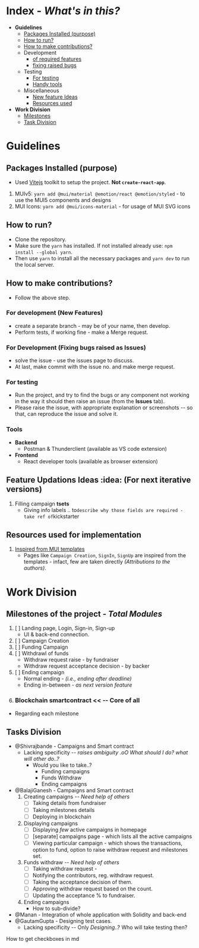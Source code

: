 # Index - _What's in this?_

- **Guidelines**
  - [Packages Installed (purpose)](#packages-installed-purpose)
  - [How to run?](#how-to-run)
  - [How to make contributions?](#how-to-make-contributions)
  - Development
    - [of required features](#for-development-new-features)
    - [fixing raised bugs](#for-development-fixing-bugs-raised-as-issues)
  - Testing
    - [For testing](#for-testing)
    - [Handy tools](#tools)
  - Miscellaneous
    - [New feature Ideas](#feature-updations-ideas-idea-for-next-iterative-versions)
    - [Resources used](#resources-used-for-implementation)
- **Work Division**
  - [Milestones](#total-modules)
  - [Task Division](#tasks-division)

# Guidelines

## Packages Installed (purpose)

- Used [Vitejs](https://vitejs.dev/) toolkit to setup the project. **Not `create-react-app`**.

1. MUIv5: `yarn add @mui/material @emotion/react @emotion/styled` - to use the MUI5 components and designs
2. MUI Icons: `yarn add @mui/icons-material` - for usage of MUI SVG icons

## How to run?

- Clone the repository.
- Make sure the `yarn` has installed. If not installed already use: `npm install --global yarn`.
- Then use `yarn` to install all the necessary packages and `yarn dev` to run the local server.

## How to make contributions?

- Follow the above step.

### For development (New Features)

- create a separate branch - may be of your name, then develop.
- Perform tests, if working fine - make a Merge request.

### For Development (Fixing bugs raised as Issues)

- solve the issue - use the issues page to discuss.
- At last, make commit with the issue no. and make merge request.

### For testing

- Run the project, and try to find the bugs or any component not working in the way it should then raise an issue (from the **Issues** tab).
- Please raise the issue, with appropriate explanation or screenshots -- so that, can reproduce the issue and solve it.

### Tools

- **Backend**
  - Postman & Thunderclient (available as VS code extension)
- **Frontend**
  - React developer tools (available as browser extension)

## Feature Updations Ideas :idea: (For next iterative versions)

1. Filling campaign **tsets**
   - Giving info labels .. to`describe why those fields are required - take ref of`kickstarter

## Resources used for implementation

1. [Inspired from MUI templates](https://v4.mui.com/getting-started/templates/)
   - Pages like `Campaign Creation`, `SignIn`, `SignUp` are inspired from the templates - infact, few are taken directly _(Attributions to the authors)_.

# Work Division

## Milestones of the project _- Total Modules_

1. [ ] Landing page, Login, Sign-in, Sign-up
   - UI & back-end connection.
2. [ ] Campaign Creation
3. [ ] Funding Campaign
4. [ ] Withdrawl of funds
   - Withdraw request raise - by fundraiser
   - Withdraw request acceptance decision - by backer
5. [ ] Ending campaign
   - Normal ending - _(i.e., ending after deadline)_
   - Ending in-between - _as next version feature_
6. ### Blockchain smartcontract << -- **Core** of all

- Regarding each milestone

## Tasks Division

- @Shivrajbande - Campaigns and Smart contract
  - Lacking specificity -- _raises ambiguity .oO What should I do? what will other do..?_
    - Would you like to take..?
      - Funding campaigns
      - Funds Withdraw
      - Ending campaigns
- @BalajiGanesh - Campaigns and Smart contract
  1.  Creating campaigns _-- Need help of others_
      - [ ] Taking details from fundraiser
      - [ ] Taking milestones details
      - [ ] Deploying in blockchain
  2.  Displaying campaigns
      - [ ] Displaying _few_ active campaigns in homepage
      - [ ] [separate] campaigns page - which lists all the active campaigns
      - [ ] Viewing particular campaign - which shows the transactions, option to fund, option to raise withdraw request and milestones set.
  3.  Funds withdraw _-- Need help of others_
      - [ ] Taking withdraw request -
      - [ ] Notifying the contributors, reg. withdraw request.
      - [ ] Taking the acceptance decision of them.
      - [ ] Approving withdraw request based on the count.
      - [ ] Updating the acceptance % to fundraiser.
  4.  Ending campaigns
      - How to sub-divide?
- @Manan - Integration of whole application with Solidity and back-end
- @GautamGupta - Designing test cases.
  - Lacking specificity -- Only _Designing_..? Who will take testing then?

How to get checkboxes in md
